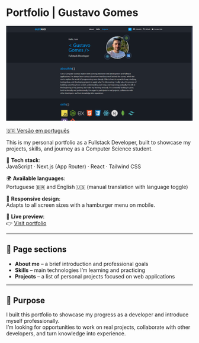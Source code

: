 # Portfolio | Gustavo Gomes

![Portfolio screenshot](./public/printportfolioen.png)

[🇧🇷 Versão em português](./README.md)


This is my personal portfolio as a Fullstack Developer, built to showcase my projects, skills, and journey as a Computer Science student.

📍 **Tech stack**:  
JavaScript · Next.js (App Router) · React · Tailwind CSS

🌍 **Available languages**:  
Portuguese 🇧🇷 and English 🇺🇸 (manual translation with language toggle)

📱 **Responsive design**:  
Adapts to all screen sizes with a hamburger menu on mobile.

🔗 **Live preview**:  
👉 [Visit portfolio](https://portfolio-snowy-one-33.vercel.app)

---

## 🧩 Page sections

- **About me** – a brief introduction and professional goals  
- **Skills** – main technologies I’m learning and practicing  
- **Projects** – a list of personal projects focused on web applications

---

## 🎯 Purpose

I built this portfolio to showcase my progress as a developer and introduce myself professionally.  
I’m looking for opportunities to work on real projects, collaborate with other developers, and turn knowledge into experience.
